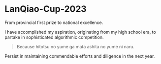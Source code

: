 # LanQiao-Cup-2023

From provincial first prize to national excellence. 

I have accomplished my aspiration, originating from my high school era, to partake in sophisticated algorithmic competition.

> Because hitotsu no yume ga mata ashita no yume ni naru. 

Persist in maintaining commendable efforts and diligence in the next year.
